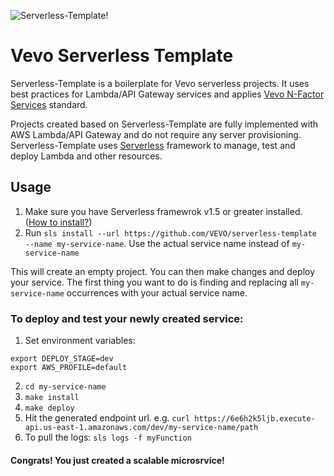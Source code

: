 ![Serverless-Template!](https://s27.postimg.org/xrm3zt36r/sls.png)

# Vevo Serverless Template
Serverless-Template is a boilerplate for Vevo serverless projects. It uses best practices for Lambda/API Gateway services and applies [Vevo N-Factor Services](https://vevowiki.atlassian.net/wiki/pages/viewpage.action?pageId=60784844#suk=ff8080814fa68de5014fb8278a290007) standard.

Projects created based on Serverless-Template are fully implemented with AWS Lambda/API Gateway and do not require any server provisioning. 
Serverless-Template uses [Serverless](http://serverless.com) framework to manage, test and deploy Lambda and other resources.

## Usage
1. Make sure you have Serverless framewrok v1.5 or greater installed. ([How to install?](https://serverless.com/framework/docs/providers/aws/guide/installation/))
2. Run `sls install --url https://github.com/VEVO/serverless-template --name my-service-name`. Use the actual service name instead of `my-service-name` 

This will create an empty project. You can then make changes and deploy your service. 
The first thing you want to do is finding and replacing all `my-service-name` occurrences with your actual service name.


### To deploy and test your newly created service:

1. Set environment variables:

```
export DEPLOY_STAGE=dev
export AWS_PROFILE=default
```
2. `cd my-service-name`
3. `make install`
4. `make deploy`
5. Hit the generated endpoint url. 
e.g. `curl https://6e6h2k5ljb.execute-api.us-east-1.amazonaws.com/dev/my-service-name/path`
6. To pull the logs: `sls logs -f myFunction`

#### Congrats! You just created a scalable microsrvice!
